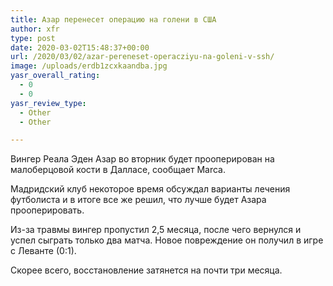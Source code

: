 ```yaml
---
title: Азар перенесет операцию на голени в США
author: xfr
type: post
date: 2020-03-02T15:48:37+00:00
url: /2020/03/02/azar-pereneset-operacziyu-na-goleni-v-ssh/
image: /uploads/erdb1zcxkaandba.jpg
yasr_overall_rating:
  - 0
  - 0
yasr_review_type:
  - Other
  - Other

---
```

Вингер Реала Эден Азар во вторник будет прооперирован на малоберцовой кости в Далласе, сообщает Marca.

Мадридский клуб некоторое время обсуждал варианты лечения футболиста и в итоге все же решил, что лучше будет Азара прооперировать.

Из-за травмы вингер пропустил 2,5 месяца, после чего вернулся и успел сыграть только два матча. Новое повреждение он получил в игре с Леванте (0:1).

Скорее всего, восстановление затянется на почти три месяца.